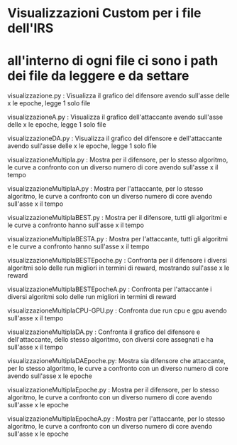 # Visualizzazioni Custom per i file dell'IRS
# all'interno di ogni file ci sono i path dei file da leggere e da settare

visualizzazione.py : Visualizza il grafico del difensore avendo sull'asse delle x le epoche, legge 1 solo file

visualizzazioneA.py : Visualizza il grafico dell'attaccante avendo sull'asse delle x le epoche, legge 1 solo file

visualizzazioneDA.py : Visualizza il grafico del difensore e dell'attaccante avendo sull'asse delle x le epoche, legge 1 solo file

visualizzazioneMultipla.py : Mostra per il difensore, per lo stesso algoritmo, le curve a confronto con un diverso numero di core avendo sull'asse x il tempo

visualizzazioneMultiplaA.py : Mostra per l'attaccante, per lo stesso algoritmo, le curve a confronto con un diverso numero di core avendo sull'asse x il tempo

visualizzazioneMultiplaBEST.py : Mostra per il difensore, tutti gli algoritmi e le curve a confronto  hanno sull'asse x il tempo

visualizzazioneMultiplaBESTA.py : Mostra per l'attaccante, tutti gli algoritmi e le curve a confronto hanno sull'asse x il tempo

visualizzazioneMultiplaBESTEpoche.py : Confronta per il difensore i diversi algoritmi solo delle run migliori in termini di reward, mostrando sull'asse x le reward

visualizzazioneMultiplaBESTEpocheA.py : Confronta per l'attaccante  i diversi algoritmi solo delle run migliori in termini di reward 

visualizzazioneMultiplaCPU-GPU.py : Confronta due run cpu e gpu avendo sull'asse x il tempo

visualizzazioneMultiplaDA.py : Confronta il grafico del difensore e dell'attaccante, dello stesso algoritmo, con diversi core assegnati e ha sull'asse x il tempo

visualizzazioneMultiplaDAEpoche.py: Mostra sia difensore che attaccante, per lo stesso algoritmo, le curve a confronto con un diverso numero di core avendo sull'asse x le epoche

visualizzazioneMultiplaEpoche.py : Mostra per il difensore, per lo stesso algoritmo, le curve a confronto con un diverso numero di core avendo sull'asse x le epoche

visualizzazioneMultiplaEpocheA.py : Mostra per l'attaccante, per lo stesso algoritmo, le curve a confronto con un diverso numero di core avendo sull'asse x le epoche
